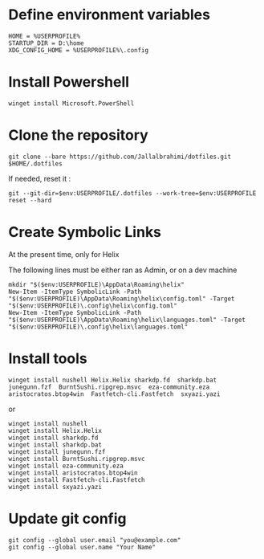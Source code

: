 # Define environment variables
```
HOME = %USERPROFILE%
STARTUP_DIR = D:\home
XDG_CONFIG_HOME = %USERPROFILE%\.config
```

# Install Powershell
```
winget install Microsoft.PowerShell
```

# Clone the repository
```
git clone --bare https://github.com/Jallalbrahimi/dotfiles.git $HOME/.dotfiles
```

If needed, reset it :
```
git --git-dir=$env:USERPROFILE/.dotfiles --work-tree=$env:USERPROFILE reset --hard
```

# Create Symbolic Links
At the present time, only for Helix

The following lines must be either ran as Admin, or on a dev machine
```
mkdir "$($env:USERPROFILE)\AppData\Roaming\helix" 
New-Item -ItemType SymbolicLink -Path "$($env:USERPROFILE)\AppData\Roaming\helix\config.toml" -Target "$($env:USERPROFILE)\.config\helix\config.toml"
New-Item -ItemType SymbolicLink -Path "$($env:USERPROFILE)\AppData\Roaming\helix\languages.toml" -Target "$($env:USERPROFILE)\.config\helix\languages.toml"
```

# Install tools
```
winget install nushell Helix.Helix sharkdp.fd  sharkdp.bat  junegunn.fzf  BurntSushi.ripgrep.msvc  eza-community.eza  aristocratos.btop4win  Fastfetch-cli.Fastfetch  sxyazi.yazi
```
or 
```
winget install nushell
winget install Helix.Helix
winget install sharkdp.fd
winget install sharkdp.bat
winget install junegunn.fzf 
winget install BurntSushi.ripgrep.msvc
winget install eza-community.eza 
winget install aristocratos.btop4win 
winget install Fastfetch-cli.Fastfetch
winget install sxyazi.yazi
```

# Update git config
```
git config --global user.email "you@example.com"
git config --global user.name "Your Name"
```